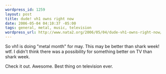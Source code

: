 ```yaml
--- 
wordpress_id: 1259
layout: post
title: dude! vh1 owns right now
date: 2006-05-04 04:10:37 -05:00
tags: general, metal, music, television
wordpress_url: http://www.nata2.org/2006/05/04/dude-vh1-owns-right-now/
---
```

So vh1 is doing "metal month" for may. This may be better than shark week! wtf. I didn't think there was a possibility for something better on TV than shark week.

Check it out. Awesome. Best thing on television ever.
